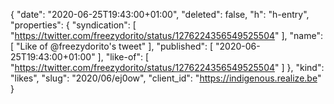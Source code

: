 {
  "date": "2020-06-25T19:43:00+01:00",
  "deleted": false,
  "h": "h-entry",
  "properties": {
    "syndication": [
      "https://twitter.com/freezydorito/status/1276224356549525504"
    ],
    "name": [
      "Like of @freezydorito's tweet"
    ],
    "published": [
      "2020-06-25T19:43:00+01:00"
    ],
    "like-of": [
      "https://twitter.com/freezydorito/status/1276224356549525504"
    ]
  },
  "kind": "likes",
  "slug": "2020/06/ej0ow",
  "client_id": "https://indigenous.realize.be"
}
